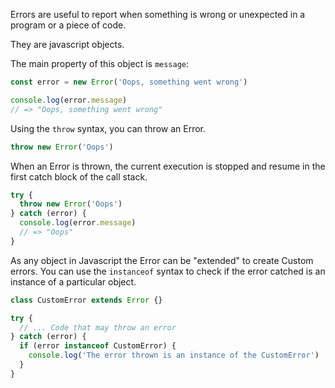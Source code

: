 Errors are useful to report when something is wrong or unexpected in a program or a piece of code.

They are javascript objects.

The main property of this object is `message`:

```javascript
const error = new Error('Oops, something went wrong')

console.log(error.message)
// => "Oops, something went wrong"
```

Using the `throw` syntax, you can throw an Error.

```javascript
throw new Error('Oops')
```

When an Error is thrown, the current execution is stopped and resume in the first catch block of the call stack.

```javascript
try {
  throw new Error('Oops')
} catch (error) {
  console.log(error.message)
  // => "Oops"
}
```

As any object in Javascript the Error can be "extended" to create Custom errors. You can use the `instanceof` syntax to check if the error catched is an instance of a particular object.

```javascript
class CustomError extends Error {}

try {
  // ... Code that may throw an error
} catch (error) {
  if (error instanceof CustomError) {
    console.log('The error thrown is an instance of the CustomError')
  }
}
```
